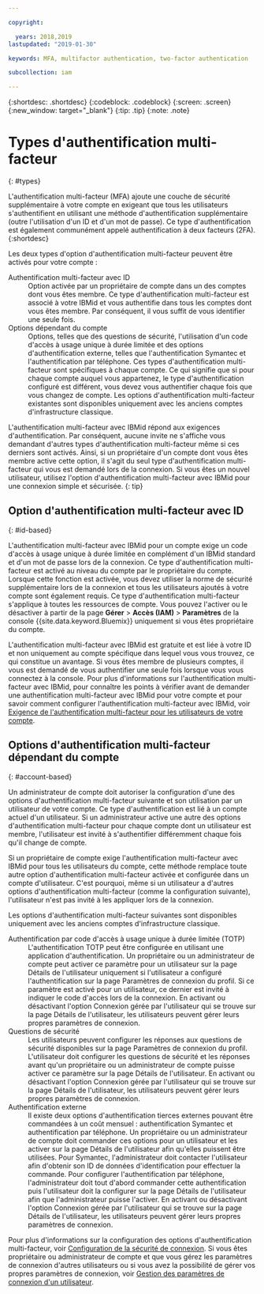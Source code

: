 ```yaml
---

copyright:

  years: 2018,2019
lastupdated: "2019-01-30"

keywords: MFA, multifactor authentication, two-factor authentication

subcollection: iam

---
```


{:shortdesc: .shortdesc}
{:codeblock: .codeblock}
{:screen: .screen}
{:new_window: target="_blank"}
{:tip: .tip}
{:note: .note}

# Types d'authentification multi-facteur
{: #types}

L'authentification multi-facteur (MFA) ajoute une couche de sécurité supplémentaire à votre compte en exigeant que tous les utilisateurs s'authentifient en utilisant une méthode d'authentification supplémentaire (outre l'utilisation d'un ID et d'un mot de passe). Ce type d'authentification est également communément appelé authentification à deux facteurs (2FA).
{:shortdesc}

Les deux types d'option d'authentification multi-facteur peuvent être activés pour votre compte :

<dl>
<dt>Authentification multi-facteur avec ID</dt>
<dd>Option activée par un propriétaire de compte dans un des comptes dont vous êtes membre. Ce type d'authentification multi-facteur est associé à votre IBMid et vous authentifie dans tous les comptes dont vous êtes membre. Par conséquent, il vous suffit de vous identifier une seule fois.</dd>
<dt>Options dépendant du compte</dt>
<dd>Options, telles que des questions de sécurité, l'utilisation d'un code d'accès à usage unique à durée limitée et des options d'authentification externe, telles que l'authentification Symantec et l'authentification par téléphone. Ces types d'authentification multi-facteur sont spécifiques à chaque compte. Ce qui signifie que si pour chaque compte auquel vous appartenez, le type d'authentification configuré est différent, vous devez vous authentifier chaque fois que vous changez de compte. Les options d'authentification multi-facteur existantes sont disponibles uniquement avec les anciens comptes d'infrastructure classique.</dd>
</dl>

L'authentification multi-facteur avec IBMid répond aux exigences d'authentification. Par conséquent, aucune invite ne s'affiche vous demandant d'autres types d'authentification multi-facteur même si ces derniers sont activés. Ainsi, si un propriétaire d'un compte dont vous êtes membre active cette option, il s'agit du seul type d'authentification multi-facteur qui vous est demandé lors de la connexion. Si vous êtes un nouvel utilisateur, utilisez l'option d'authentification multi-facteur avec IBMid pour une connexion simple et sécurisée.
{: tip}

## Option d'authentification multi-facteur avec ID
{: #id-based}

L'authentification multi-facteur avec IBMid pour un compte exige un code d'accès à usage unique à durée limitée en complément d'un IBMid standard et d'un mot de passe lors de la connexion. Ce type d'authentification multi-facteur est activé au niveau du compte par le propriétaire du compte. Lorsque cette fonction est activée, vous devez utiliser la norme de sécurité supplémentaire lors de la connexion et tous les utilisateurs ajoutés à votre compte sont également requis. Ce type d'authentification multi-facteur s'applique à toutes les ressources de compte. Vous pouvez l'activer ou le désactiver à partir de la page **Gérer** > **Accès (IAM)** > **Paramètres** de la console {{site.data.keyword.Bluemix}} uniquement si vous êtes propriétaire du compte.

L'authentification multi-facteur avec IBMid est gratuite et est liée à votre ID et non uniquement au compte spécifique dans lequel vous vous trouvez, ce qui constitue un avantage. Si vous êtes membre de plusieurs comptes, il vous est demandé de vous authentifier une seule fois lorsque vous vous connectez à la console. Pour plus d'informations sur l'authentification multi-facteur avec IBMid, pour connaître les points à vérifier avant de demander une authentification multi-facteur avec IBMid pour votre compte et pour savoir comment configurer l'authentification multi-facteur avec IBMid, voir [Exigence de l'authentification multi-facteur pour les utilisateurs de votre compte](/docs/iam?topic=iam-enablemfa#enablemfa).

## Options d'authentification multi-facteur dépendant du compte
{: #account-based}

Un administrateur de compte doit autoriser la configuration d'une des options d'authentification multi-facteur suivante et son utilisation par un utilisateur de votre compte. Ce type d'authentification est lié à un compte actuel d'un utilisateur. Si un administrateur active une autre des options d'authentification multi-facteur pour chaque compte dont un utilisateur est membre, l'utilisateur est invité à s'authentifier différemment chaque fois qu'il change de compte.

Si un propriétaire de compte exige l'authentification multi-facteur avec IBMid pour tous les utilisateurs du compte, cette méthode remplace toute autre option d'authentification multi-facteur activée et configurée dans un compte d'utilisateur. C'est pourquoi, même si un utilisateur a d'autres options d'authentification multi-facteur (comme la configuration suivante), l'utilisateur n'est pas invité à les appliquer lors de la connexion.

Les options d'authentification multi-facteur suivantes sont disponibles uniquement avec les anciens comptes d'infrastructure classique.

<dl>
<dt>Authentification par code d'accès à usage unique à durée limitée (TOTP)</dt>
<dd>L'authentification TOTP peut être configurée en utilisant une application d'authentification. Un propriétaire ou un administrateur de compte peut activer ce paramètre pour un utilisateur sur la page Détails de l'utilisateur uniquement si l'utilisateur a configuré l'authentification sur la page Paramètres de connexion du profil. Si ce paramètre est activé pour un utilisateur, ce dernier est invité à indiquer le code d'accès lors de la connexion. En activant ou désactivant l'option Connexion gérée par l'utilisateur qui se trouve sur la page Détails de l'utilisateur, les utilisateurs peuvent gérer leurs propres paramètres de connexion.</dd>
<dt>Questions de sécurité</dt>
<dd>Les utilisateurs peuvent configurer les réponses aux questions de sécurité disponibles sur la page Paramètres de connexion du profil. L'utilisateur doit configurer les questions de sécurité et les réponses avant qu'un propriétaire ou un administrateur de compte puisse activer ce paramètre sur la page Détails de l'utilisateur. En activant ou désactivant l'option Connexion gérée par l'utilisateur qui se trouve sur la page Détails de l'utilisateur, les utilisateurs peuvent gérer leurs propres paramètres de connexion. </dd>
<dt>Authentification externe</dt>
<dd>Il existe deux options d'authentification tierces externes pouvant être commandées à un coût mensuel : authentification Symantec et authentification par téléphone. Un propriétaire ou un administrateur de compte doit commander ces options pour un utilisateur et les activer sur la page Détails de l'utilisateur afin qu'elles puissent être utilisées. Pour Symantec, l'administrateur doit contacter l'utilisateur afin d'obtenir son ID de données d'identification pour effectuer la commande. Pour configurer l'authentification par téléphone, l'administrateur doit tout d'abord commander cette authentification puis l'utilisateur doit la configurer sur la page Détails de l'utilisateur afin que l'administrateur puisse l'activer. En activant ou désactivant l'option Connexion gérée par l'utilisateur qui se trouve sur la page Détails de l'utilisateur, les utilisateurs peuvent gérer leurs propres paramètres de connexion.</dd>
</dl>

Pour plus d'informations sur la configuration des options d'authentification multi-facteur, voir [Configuration de la sécurité de connexion](/docs/account?topic=account-login-settings#login-settings). Si vous êtes propriétaire ou administrateur de compte et que vous gérez les paramètres de connexion d'autres utilisateurs ou si vous avez la possibilité de gérer vos propres paramètres de connexion, voir [Gestion des paramètres de connexion d'un utilisateur](/docs/iam?topic=iam-loginsettings#loginsettings).
